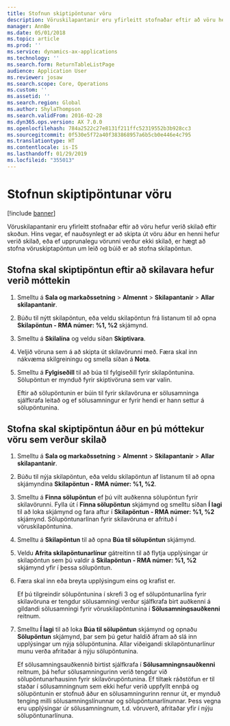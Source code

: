 ```yaml
---
title: Stofnun skiptipöntunar vöru
description: Vöruskilapantanir eru yfirleitt stofnaðar eftir að vöru hefur verið skilað eftir skoðun.
manager: AnnBe
ms.date: 05/01/2018
ms.topic: article
ms.prod: ''
ms.service: dynamics-ax-applications
ms.technology: ''
ms.search.form: ReturnTableListPage
audience: Application User
ms.reviewer: josaw
ms.search.scope: Core, Operations
ms.custom: ''
ms.assetid: ''
ms.search.region: Global
ms.author: ShylaThompson
ms.search.validFrom: 2016-02-28
ms.dyn365.ops.version: AX 7.0.0
ms.openlocfilehash: 784a2522c27e8131f211ffc52319552b3b928cc3
ms.sourcegitcommit: 0f530e5f72a40f383868957a6b5cb0e446e4c795
ms.translationtype: HT
ms.contentlocale: is-IS
ms.lasthandoff: 01/29/2019
ms.locfileid: "355013"
---
```

# <a name="create-an-item-replacement-order"></a>Stofnun skiptipöntunar vöru 

[!include [banner](../includes/banner.md)]


Vöruskilapantanir eru yfirleitt stofnaðar eftir að vöru hefur verið skilað eftir skoðun. Hins vegar, ef nauðsynlegt er að skipta út vöru áður en henni hefur verið skilað, eða ef upprunalegu vörunni verður ekki skilað, er hægt að stofna vöruskiptapöntun um leið og búið er að stofna  skilapöntun.

## <a name="create-a-replacement-order-after-you-receive-an-item-that-is-returned"></a>Stofna skal skiptipöntun eftir að skilavara hefur verið móttekin

1.  Smelltu á **Sala og markaðssetning** \> **Almennt** \> **Skilapantanir** \> **Allar skilapantanir**.

2.  Búðu til nýtt skilapöntun, eða veldu skilapöntun frá listanum til að opna **Skilapöntun - RMA númer: %1, %2** skjámynd.

3.  Smelltu á **Skilalína** og veldu síðan **Skiptivara**.

4.  Veljið vöruna sem á að skipta út skilavörunni með. Færa skal inn nákvæma skilgreiningu og smella síðan á **Nota**.

5.  Smelltu á **Fylgiseðill** til að búa til fylgiseðill fyrir skilapöntunina. Sölupöntun er mynduð fyrir skiptivöruna sem var valin.
    
    Eftir að sölupöntunin er búin til fyrir skilavöruna er sölusamninga sjálfkrafa leitað og ef sölusamningur er fyrir hendi er hann settur á sölupöntunina.

## <a name="create-a-replacement-order-before-you-receive-an-item-that-will-be-returned"></a>Stofna skal skiptipöntun áður en þú móttekur vöru sem verður skilað

1.  Smelltu á **Sala og markaðssetning** \> **Almennt** \> **Skilapantanir** \> **Allar skilapantanir**.

2.  Búðu til nýja skilapöntun, eða veldu skilapöntun af listanum til að opna skjámyndina **Skilapöntun - RMA númer: %1, %2**.

3.  Smelltu á **Finna sölupöntun** ef þú vilt auðkenna sölupöntun fyrir skilavörunni. Fylla út í **Finna sölupöntun** skjámynd og smelltu síðan **Í lagi** til að loka skjámynd og fara aftur í **Skilapöntun - RMA númer: %1, %2** skjámynd. Sölupöntunarlínan fyrir skilavöruna er afrituð í vöruskilapöntunina.

4.  Smelltu á **Skilapöntun** til að opna **Búa til sölupöntun** skjámynd.

5.  Veldu **Afrita skilapöntunarlínur** gátreitinn til að flytja upplýsingar úr skilapöntun sem þú valdir á **Skilapöntun - RMA númer: %1, %2** skjámynd yfir í þessa sölupöntun.

6.  Færa skal inn eða breyta upplýsingum eins og krafist er.
    
    Ef þú tilgreindir sölupöntunina í skrefi 3 og ef sölupöntunarlína fyrir skilavöruna er tengdur sölusamningi verður sjálfkrafa birt auðkenni á gildandi sölusamningi fyrir vöruskilapöntunina í **Sölusamningsauðkenni** reitnum.

7.  Smelltu **Í lagi** til að loka **Búa til sölupöntun** skjámynd og opnaðu **Sölupöntun** skjámynd, þar sem þú getur haldið áfram að slá inn upplýsingar um nýja sölupöntunina. Allar viðeigandi skilapöntunarlínur munu verða afritaðar á nýju sölupöntunina. 
    
    Ef sölusamningsauðkennið birtist sjálfkrafa í **Sölusamningnsauðkenni** reitnum, þá hefur sölusamningurinn verið tengdur við sölupöntunarhausinn fyrir skilavörupöntunina. Ef tiltæk ráðstöfun er til staðar í sölusamningnum sem ekki hefur verið uppfyllt ennþá og sölupöntunin er stofnuð áður en sölusamningurinn rennur út, er mynduð tenging milli sölusamningslínunnar og sölupöntunarlínunnar. Þess vegna eru upplýsingar úr sölusamningnum, t.d. vöruverð, afritaðar yfir í nýju sölupöntunarlínuna. 
  


